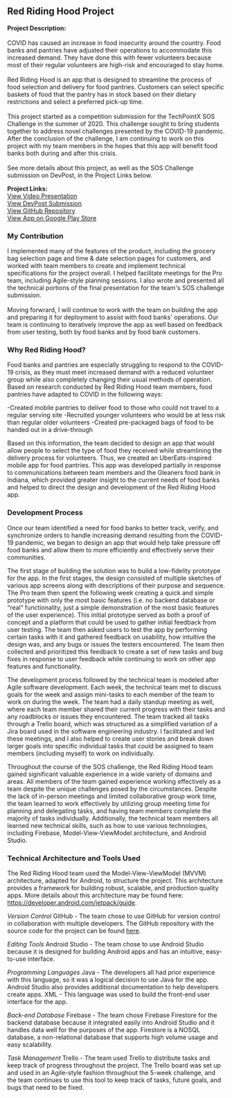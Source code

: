 ## Red Riding Hood Project

**Project Description:** 
<br><br>
COVID has caused an increase in food insecurity around the country. Food banks and pantries have adjusted their operations to accommodate this increased demand. They have done this with fewer volunteers because most of their regular volunteers are high-risk and encouraged to stay home.
<br><br>
Red Riding Hood is an app that is designed to streamline the process of food selection and delivery for food pantries. Customers can select specific baskets of food that the pantry has in stock based on their dietary restrictions and select a preferred pick-up time.
<br><br>
This project started as a competition submission for the TechPointX SOS Challenge in the summer of 2020. This challenge sought to bring students together to address novel challenges presented by the COVID-19 pandemic. After the conclusion of the challenge, I am continuing to work on this project with my team members in the hopes that this app will benefit food banks both during and after this crisis. 
<br><br>
See more details about this project, as well as the SOS Challenge submission on DevPost, in the Project Links below. 

**Project Links:** <br>
<a href="https://youtu.be/pg4wzs5vt6g">View Video Presentation</a> <br>
<a href="https://devpost.com/software/red-riding-hood-2i47k3">View DevPost Submission</a> <br>
<a href="https://github.com/sodonova/CommunityNonprofit10">View GitHub Repository</a> <br>
<a href="https://play.google.com/store/apps/details?id=com.rrhteam.nonprofitapp&hl=en_US">View App on Google Play Store</a> <br>

### My Contribution

I implemented many of the features of the product, including the grocery bag selection page and time & date selection pages for customers, and worked with team members to create and implement technical specifications for the project overall. I helped facilitate meetings for the Pro team, including Agile-style planning sessions. I also wrote and presented all the technical portions of the final presentation for the team's SOS challenge submission.
<br><br>
Moving forwrard, I will continue to work with the team on building the app and preparing it for deployment to assist with food banks' operations. Our team is continuing to iteratively improve the app as well based on feedback from user testing, both by food banks and by food bank customers.

### Why Red Riding Hood?

Food banks and pantries are especially struggling to respond to the COVID-19 crisis, as they must meet increased demand with a reduced volunteer group while also completely changing their usual methods of operation. Based on research conducted by Red Riding Hood team members, food pantries have adapted to COVID in the following ways:

-Created mobile pantries to deliver food to those who could not travel to a regular serving site
-Recruited younger volunteers who would be at less risk than regular older volunteers
-Created pre-packaged bags of food to be handed out in a drive-through

Based on this information, the team decided to design an app that would allow people to select the type of food they received while streamlining the delivery process for volunteers. Thus, we created an UberEats-inspired mobile app for food pantries. This app was developed partially in response to communications between team members and the Gleaners food bank in Indiana, which provided greater insight to the current needs of food banks and helped to direct the design and development of the Red Riding Hood app.


### Development Process

Once our team identified a need for food banks to better track, verify, and synchronize orders to handle increasing demand resulting from the COVID-19 pandemic, we began to design an app that would help take pressure off food banks and allow them to more efficiently and effectively serve their communities.

The first stage of building the solution was to build a low-fidelity prototype for the app. In the first stages, the design consisted of multiple sketches of various app screens along with descriptions of their purpose and sequence. The Pro team then spent the following week creating a quick and simple prototype with only the most basic features (i.e. no backend database or “real” functionality, just a simple demonstration of the most basic features of the user experience). This initial prototype served as both a proof of concept and a platform that could be used to gather initial feedback from user testing. The team then asked users to test the app by performing certain tasks with it and gathered feedback on usability, how intuitive the design was, and any bugs or issues the testers encountered. The team then collected and prioritized this feedback to create a set of new tasks and bug fixes in response to user feedback while continuing to work on other app features and functionality.

The development process followed by the technical team is modeled after Agile software development. Each week, the technical team met to discuss goals for the week and assign mini-tasks to each member of the team to work on during the week. The team had a daily standup meeting as well, where each team member shared their current progress with their tasks and any roadblocks or issues they encountered. The team tracked all tasks through a Trello board, which was structured as a simplified variation of a Jira board used in the software engineering industry. I facilitated and led these meetings, and I also helped to create user stories and break down larger goals into specific individual tasks that could be assigned to team members (including myself) to work on individually. 

Throughout the course of the SOS challenge, the Red Riding Hood team gained significant valuable experience in a wide variety of domains and areas. All members of the team gained experience working effectively as a team despite the unique challenges posed by the circumstances. Despite the lack of in-person meetings and limited collaborative group work time, the team learned to work effectively by utilizing group meeting time for planning and delegating tasks, and having team members complete the majority of tasks individually. Additionally, the technical team members all learned new technical skills, such as how to use various technologies, including Firebase, Model-View-ViewModel architecture, and Android Studio.

### Technical Architecture and Tools Used

The Red Riding Hood team used the Model-View-ViewModel (MVVM) architecture, adapted for Android, to structure the project. This architecture provides a framework for building robust, scalable, and production quality apps. More details about this architecture may be found here: https://developer.android.com/jetpack/guide.

*Version Control*
GitHub - The team chose to use GitHub for version control in collaboration with multiple developers. The GitHub repository with the source code for the project can be found <a href="https://github.com/sodonova/CommunityNonprofit10">here</a>.

*Editing Tools*
Android Studio - The team chose to use Android Studio because it is designed for building Android apps and has an intuitive, easy-to-use interface. 

*Programming Languages*
Java - The developers all had prior experience with this language, so it was a logical decision to use Java for the app. Android Studio also provides additional documentation to help developers create apps.
XML - This language was used to build the front-end user interface for the app.

*Back-end Database*
Firebase - The team chose Firebase Firestore for the backend database because it integrated easily into Android Studio and it handles data well for the purposes of the app. Firestore is a NOSQL database, a non-relational database that supports high volume usage and easy scalability.

*Task Management*
Trello - The team used Trello to distribute tasks and keep track of progress throughout the project. The Trello board was set up and used in an Agile-style fashion throughout the 5-week challenge, and the team continues to use this tool to keep track of tasks, future goals, and bugs that need to be fixed.
